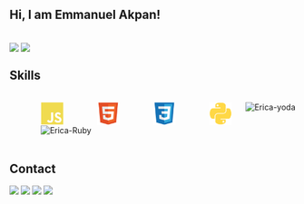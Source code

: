 ## Hi, I am Emmanuel Akpan!
</br>

 <div>
  <img align="center" height="170" src="https://github-readme-stats.vercel.app/api/top-langs/?username=M4on&layout=compact&langs_count=16&theme=dracula"/>
  <img align="center" src="https://github-readme-stats.vercel.app/api?username=m4on&show_icons=true&theme=dracula&include_all_commits=true&count_private=true&hide=issues"/>
</div>

 ## Skills
<div style="display: inline_block"><br>
  &nbsp;&nbsp;&nbsp;&nbsp;&nbsp;&nbsp;&nbsp;&nbsp;&nbsp;&nbsp;&nbsp;&nbsp;&nbsp;
  <img height="40" align="center" alt="Erica-Js" height="30" width="40" src="https://raw.githubusercontent.com/devicons/devicon/master/icons/javascript/javascript-plain.svg">
 &nbsp;&nbsp;&nbsp;&nbsp;&nbsp;&nbsp;&nbsp;&nbsp;&nbsp;&nbsp;&nbsp;&nbsp;&nbsp;
  <img height="40" align="center" alt="Erica-HTML" height="30" width="40" src="https://raw.githubusercontent.com/devicons/devicon/master/icons/html5/html5-original.svg">
 &nbsp;&nbsp;&nbsp;&nbsp;&nbsp;&nbsp;&nbsp;&nbsp;&nbsp;&nbsp;&nbsp;&nbsp;&nbsp;
  <img height="40" align="center" alt="Erica-CSS" height="30" width="40" src="https://raw.githubusercontent.com/devicons/devicon/master/icons/css3/css3-original.svg">
  <img align="right" height="180em" alt="Erica-yoda" src="https://media.giphy.com/media/l44Qqz6gO6JiVV3pu/giphy.gif">
  &nbsp;&nbsp;&nbsp;&nbsp;&nbsp;&nbsp;&nbsp;&nbsp;&nbsp;&nbsp;&nbsp;&nbsp;&nbsp;
 <img height="40" align="center" alt="Erica-Ruby" height="30" width="40" src="https://raw.githubusercontent.com/devicons/devicon/master/icons/python/python-plain.svg">
 &nbsp;&nbsp;&nbsp;&nbsp;&nbsp;&nbsp;&nbsp;&nbsp;&nbsp;&nbsp;&nbsp;&nbsp;&nbsp;
 <img height="40" align="center" alt="Erica-Ruby" height="30" width="40" src="https://upload.wikimedia.org/wikipedia/commons/1/18/C_Programming_Language.svg">
 &nbsp;&nbsp;&nbsp;&nbsp;&nbsp;&nbsp;&nbsp;&nbsp;&nbsp;&nbsp;&nbsp;&nbsp;&nbsp;
</div>
  
</br>

## Contact
<div> 
  <a href="https://www.linkedin.com/in/emmanuel-akpan-5aa298b1" target="_blank"><img src="https://img.shields.io/badge/-LinkedIn-%230077B5?style=for-the-badge&logo=linkedin&logoColor=white" target="_blank"></a> 
  <a href="https://twitter.com/kem4on" target="_blank"><img src="https://img.shields.io/badge/-Twitter-%23EA4335?style=for-the-badge&logo=youtube&logoColor=white" target="_blank"></a>
  <a href="https://instagram.com/i_am_m4on" target="_blank"><img src="https://img.shields.io/badge/-Instagram-%23E4405F?style=for-the-badge&logo=instagram&logoColor=white" target="_blank"></a>
  <a href = "mailto: mfonakpan@gmail.com"><img src="https://img.shields.io/badge/-Gmail-%23333?style=for-the-badge&logo=gmail&logoColor=white" target="_blank"></a>
 </br>
</br>
 
</div>
